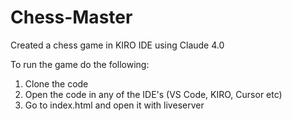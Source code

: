 # Chess-Master
Created a chess game in KIRO IDE using Claude 4.0

To run the game do the following:

1. Clone the code
2. Open the code in any of the IDE's (VS Code, KIRO, Cursor etc)
3. Go to index.html and open it with liveserver
